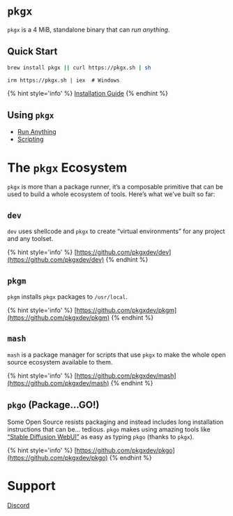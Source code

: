 # `pkgx`

`pkgx` is a 4 MiB, standalone binary that can _run anything_.

## Quick Start

```sh
brew install pkgx || curl https://pkgx.sh | sh
```

```pwsh
irm https://pkgx.sh | iex  # Windows
```

{% hint style='info' %}
[Installation Guide](installing-pkgx.md)
{% endhint %}

## Using `pkgx`

- [Run Anything](pkgx.md)
- [Scripting](scripting.md)

# The `pkgx` Ecosystem

`pkgx` is more than a package runner, it’s a composable primitive that can be
used to build a whole ecosystem of tools. Here’s what we’ve built so far:

## `dev`

`dev` uses shellcode and `pkgx` to create “virtual environments” for any project
and any toolset.

{% hint style='info' %}
[https://github.com/pkgxdev/dev](https://github.com/pkgxdev/dev)
{% endhint %}

## `pkgm`

`pkgm` installs `pkgx` packages to `/usr/local`.

{% hint style='info' %}
[https://github.com/pkgxdev/pkgm](https://github.com/pkgxdev/pkgm)
{% endhint %}

## `mash`

`mash` is a package manager for scripts that use `pkgx` to make the whole open
source ecosystem available to them.

{% hint style='info' %}
[https://github.com/pkgxdev/mash](https://github.com/pkgxdev/mash)
{% endhint %}

## `pkgo` (Package…GO!)

Some Open Source resists packaging and instead includes long installation
instructions that can be… tedious. `pkgo` makes using amazing tools like
[“Stable Diffusion WebUI”] as easy as typing `pkgo` (thanks to `pkgx`).

{% hint style='info' %}
[https://github.com/pkgxdev/pkgo](https://github.com/pkgxdev/pkgo)
{% endhint %}

[“Stable Diffusion WebUI”]: https://github.com/AUTOMATIC1111/stable-diffusion-webui

# Support

[Discord](https://discord.gg/rNwNUY83XS)
